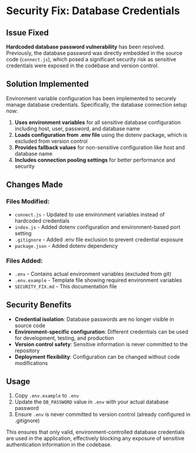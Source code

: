 # Security Fix: Database Credentials

## Issue Fixed
**Hardcoded database password vulnerability** has been resolved. Previously, the database password was directly embedded in the source code (`connect.js`), which posed a significant security risk as sensitive credentials were exposed in the codebase and version control.

## Solution Implemented
Environment variable configuration has been implemented to securely manage database credentials. Specifically, the database connection setup now:

1. **Uses environment variables** for all sensitive database configuration including host, user, password, and database name
2. **Loads configuration from .env file** using the dotenv package, which is excluded from version control
3. **Provides fallback values** for non-sensitive configuration like host and database name
4. **Includes connection pooling settings** for better performance and security

## Changes Made

### Files Modified:
- `connect.js` - Updated to use environment variables instead of hardcoded credentials
- `index.js` - Added dotenv configuration and environment-based port setting
- `.gitignore` - Added .env file exclusion to prevent credential exposure
- `package.json` - Added dotenv dependency

### Files Added:
- `.env` - Contains actual environment variables (excluded from git)
- `.env.example` - Template file showing required environment variables
- `SECURITY_FIX.md` - This documentation file

## Security Benefits
- **Credential isolation**: Database passwords are no longer visible in source code
- **Environment-specific configuration**: Different credentials can be used for development, testing, and production
- **Version control safety**: Sensitive information is never committed to the repository
- **Deployment flexibility**: Configuration can be changed without code modifications

## Usage
1. Copy `.env.example` to `.env`
2. Update the `DB_PASSWORD` value in `.env` with your actual database password
3. Ensure `.env` is never committed to version control (already configured in .gitignore)

This ensures that only valid, environment-controlled database credentials are used in the application, effectively blocking any exposure of sensitive authentication information in the codebase.